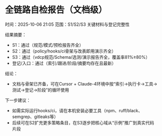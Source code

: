# 全链路自检报告（文档级）

时间：2025-10-06 21:05
范围：S1/S2/S3 关键材料与登记完整性

结果摘要：
- S1：通过（规范/模式/预检报告齐全）
- S2：通过（policy/hooks/ci骨架与改表即用演示齐全）
- S3：通过（vdcp规范/Schema/选测/演示报告齐全，覆盖率81%≥80%）
- 登记/入口：通过（索引/跟进/阶段/摘要均存在且最新）

结论：
- 文档与骨架已齐备，可在Cursor + Claude-4环境中按“索引→执行卡→工具→测试→登记→阶段”的循环使用

下一步建议：
- 如需实际运行hooks/ci，请在本机安装必要工具（npm、ruff/black、semgrep、gitleaks等）
- 后续可在S2扩充更多策略条目，在S3逐步把核心域从“示例”推广到真实代码片段

